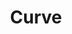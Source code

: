 ---
facebook: https://facebook.com/imaginecurve
instagram: https://instagram.com/imaginecurve
linkedin: https://linkedin.com/company/curve-ltd-
logohandle: curveapp
sort: curve
title: Curve
twitter: https://x.com/imaginecurve
website: https://www.curve.app/
---